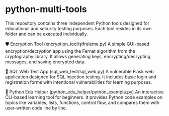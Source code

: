 # python-multi-tools
This repository contains three independent Python tools designed for educational and security testing purposes.
Each tool resides in its own folder and can be executed individually.

🛡️ Encryption Tool (encryption_tool/şifreleme.py)
A simple GUI-based encryption/decryption app using the Fernet algorithm from the cryptography library. It allows generating keys, encrypting/decrypting messages, and saving encrypted data.

🧪 SQL Web Test App (sql_web_test/sql_web.py)
A vulnerable Flask web application designed for SQL Injection testing. It includes basic login and registration forms with intentional vulnerabilities for learning purposes.

📘 Python Edu Helper (python_edu_helper/python_exempla.py)
An interactive CLI-based learning tool for beginners. It provides Python code examples on topics like variables, lists, functions, control flow, and compares them with user-written code line by line.
